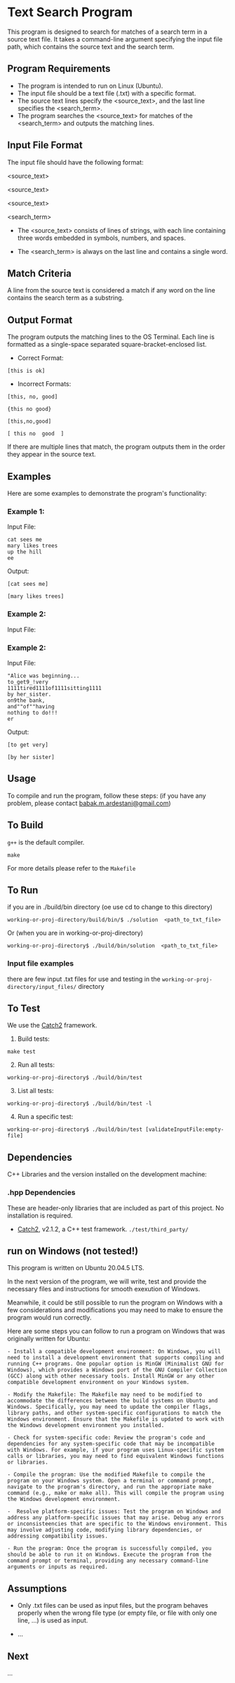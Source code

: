 # Text Search Program

This program is designed to search for matches of a search term in a source text file. It takes a command-line argument specifying the input file path, which contains the source text and the search term.

## Program Requirements

- The program is intended to run on Linux (Ubuntu).
- The input file should be a text file (.txt) with a specific format.
- The source text lines specify the <source_text>, and the last line specifies the <search_term>.
- The program searches the <source_text> for matches of the <search_term> and outputs the matching lines.

## Input File Format

The input file should have the following format:

<source_text>

<source_text>

<source_text>

<search_term>


- The <source_text> consists of lines of strings, with each line containing three words embedded in symbols, numbers, and spaces.


- The <search_term> is always on the last line and contains a single word.

## Match Criteria

A line from the source text is considered a match if any word on the line contains the search term as a substring.

## Output Format

The program outputs the matching lines to the OS Terminal. Each line is formatted as a single-space separated square-bracket-enclosed list.

- Correct Format: 

`[this is ok]`

- Incorrect Formats: 

`[this, no, good]`

`{this no good}`

`[this,no,good]`

`[ this no  good  ]`

If there are multiple lines that match, the program outputs them in the order they appear in the source text.

## Examples

Here are some examples to demonstrate the program's functionality:

### Example 1:

Input File:

```
cat sees me
mary likes trees
up the hill
ee
```


Output:

`[cat sees me]`

`[mary likes trees]`


### Example 2:

Input File:

### Example 2:

Input File:

```
"Alice was beginning...
to_get9_!very
1111tired1111of1111sitting1111
by her_sister.
on9the bank,
and""of""having
nothing to do!!!
er
```

Output:

`[to get very]`

`[by her sister]`


## Usage

To compile and run the program, follow these steps:
(if you have any problem, please contact babak.m.ardestani@gmail.com)


## To Build

`g++` is the default compiler.


```
make
```
For more details please refer to the `Makefile`


## To Run

if you are in ./build/bin directory (oe use cd to change to this directory)

```
working-or-proj-directory/build/bin/$ ./solution  <path_to_txt_file>
```
Or (when you are in working-or-proj-directory)

```
working-or-proj-directory$ ./build/bin/solution  <path_to_txt_file>
```

### Input file examples

there are few input .txt files for use and testing in the `working-or-proj-directory/input_files/` directory



## To Test
We use the [Catch2](https://github.com/catchorg/Catch2) framework.

1. Build tests:
```
make test

```

2. Run all tests:
```
working-or-proj-directory$ ./build/bin/test
```

3. List all tests:
```
working-or-proj-directory$ ./build/bin/test -l
```

4. Run a specific test:
```
working-or-proj-directory$ ./build/bin/test [validateInputFile:empty-file]
```

## Dependencies
C++ Libraries and the version installed on the development machine:

### .hpp Dependencies
These are header-only libraries that are included as part of this project. No installation is required.

- [Catch2](https://github.com/catchorg/Catch2), v2.1.2, a C++ test framework. `./test/third_party/`


## run on Windows (not tested!)

This program is written on Ubuntu 20.04.5 LTS. 

In the next version of the program, we will write, test and provide the necessary files and instructions for smooth exexution of Windows. 

Meanwhile, it could be still possible to run the program on Windows with a few considerations and modifications you may need to make to ensure the program would run correctly.

Here are some steps you can follow to run a program on Windows that was originally written for Ubuntu:

    - Install a compatible development environment: On Windows, you will need to install a development environment that supports compiling and running C++ programs. One popular option is MinGW (Minimalist GNU for Windows), which provides a Windows port of the GNU Compiler Collection (GCC) along with other necessary tools. Install MinGW or any other compatible development environment on your Windows system.

    - Modify the Makefile: The Makefile may need to be modified to accommodate the differences between the build systems on Ubuntu and Windows. Specifically, you may need to update the compiler flags, library paths, and other system-specific configurations to match the Windows environment. Ensure that the Makefile is updated to work with the Windows development environment you installed.

    - Check for system-specific code: Review the program's code and dependencies for any system-specific code that may be incompatible with Windows. For example, if your program uses Linux-specific system calls or libraries, you may need to find equivalent Windows functions or libraries.

    - Compile the program: Use the modified Makefile to compile the program on your Windows system. Open a terminal or command prompt, navigate to the program's directory, and run the appropriate make command (e.g., make or make all). This will compile the program using the Windows development environment.

    -  Resolve platform-specific issues: Test the program on Windows and address any platform-specific issues that may arise. Debug any errors or inconsisteencies that are specific to the Windows environment. This may involve adjusting code, modifying library dependencies, or addressing compatibility issues.

    - Run the program: Once the program is successfully compiled, you should be able to run it on Windows. Execute the program from the command prompt or terminal, providing any necessary command-line arguments or inputs as required.

## Assumptions

- Only .txt files can be used as input files, but the program behaves properly when the wrong file type (or empty file, or file with only one line, ...) is used as input. 

- ...


## Next
...
